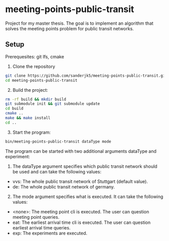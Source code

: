 # meeting-points-public-transit
Project for my master thesis. The goal is to implement an algorithm that solves the meeting points problem for public transit networks.

## Setup 
Prerequesites: git lfs, cmake

1. Clone the repository
```bash
git clone https://github.com/sanderjk5/meeting-points-public-transit.git
cd meeting-points-public-transit
```
2. Build the project:
```bash
rm -rf build && mkdir build
git submodule init && git submodule update
cd build
cmake ..
make && make install
cd ..
```
3. Start the program:
```bash
bin/meeting-points-public-transit dataType mode
```
The program can be started with two additional arguments dataType and experiment:
1. The dataType argument specifies which public transit network should be used and can take the following values:

* vvs: The whole public transit network of Stuttgart (default value).
* de: The whole public transit network of germany.

2. The mode argument specifies what is executed. It can take the following values:

* \<none\>: The meeting point cli is executed. The user can question meeting point queries.
* eat: The earliest arrival time cli is executed. The user can question earliest arrival time queries.
* exp: The experiments are executed.
